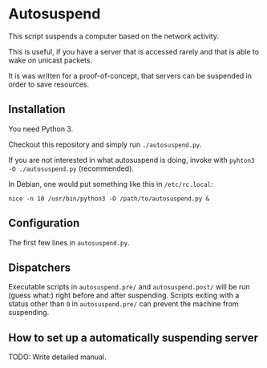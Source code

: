# Autosuspend

This script suspends a computer based on the network activity.

This is useful, if you have a server that is accessed
rarely and that is able to wake on unicast packets.

It is was written for a proof-of-concept, that servers can be suspended
in order to save resources.

## Installation

You need Python 3.

Checkout this repository and simply run `./autosuspend.py`.

If you are not interested in what autosuspend is doing, invoke with
`pyhton3 -O ./autosuspend.py` (recommended).

In Debian, one would put something like this in `/etc/rc.local`:

	nice -n 10 /usr/bin/python3 -O /path/to/autosuspend.py &



## Configuration

The first few lines in `autosuspend.py`.

## Dispatchers

Executable scripts in `autosuspend.pre/` and `autosuspend.post/` will be run
(guess what:) right before and after suspending.
Scripts exiting with a status other than `0` in `autosuspend.pre/` can
prevent the machine from suspending.

## How to set up a automatically suspending server

TODO: Write detailed manual.
